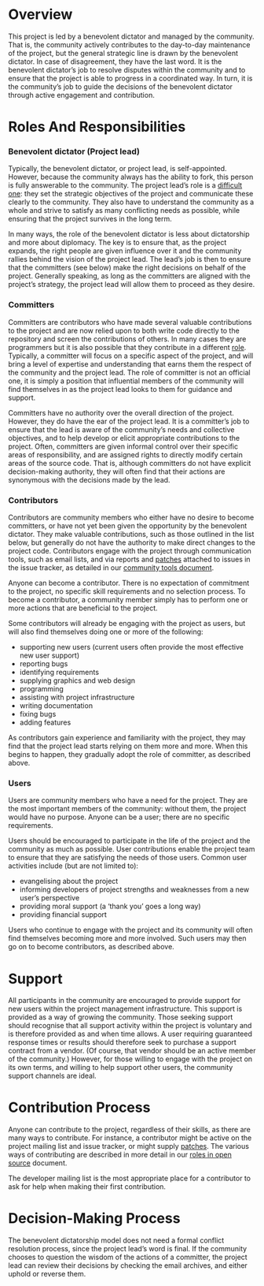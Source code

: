 # Overview
This project is led by a benevolent dictator and managed by the community. That is, the community actively contributes to the day-to-day maintenance of the project, but the general strategic line is drawn by the benevolent dictator. In case of disagreement, they have the last word. It is the benevolent dictator’s job to resolve disputes within the community and to ensure that the project is able to progress in a coordinated way. In turn, it is the community’s job to guide the decisions of the benevolent dictator through active engagement and contribution.

# Roles And Responsibilities

### Benevolent dictator (Project lead)

Typically, the benevolent dictator, or project lead, is self-appointed. However, because the community always has the ability to fork, this person is fully answerable to the community. The project lead’s role is a [difficult one](http://producingoss.com/html-chunk/social-infrastructure.html#benevolent-dictator-qualifications): they set the strategic objectives of the project and communicate these clearly to the community. They also have to understand the community as a whole and strive to satisfy as many conflicting needs as possible, while ensuring that the project survives in the long term.

In many ways, the role of the benevolent dictator is less about dictatorship and more about diplomacy. The key is to ensure that, as the project expands, the right people are given influence over it and the community rallies behind the vision of the project lead. The lead’s job is then to ensure that the committers (see below) make the right decisions on behalf of the project. Generally speaking, as long as the committers are aligned with the project’s strategy, the project lead will allow them to proceed as they desire.

### Committers

Committers are contributors who have made several valuable contributions to the project and are now relied upon to both write code directly to the repository and screen the contributions of others. In many cases they are programmers but it is also possible that they contribute in a different [role](http://oss-watch.ac.uk/resources/rolesinopensource). Typically, a committer will focus on a specific aspect of the project, and will bring a level of expertise and understanding that earns them the respect of the community and the project lead. The role of committer is not an official one, it is simply a position that influential members of the community will find themselves in as the project lead looks to them for guidance and support.

Committers have no authority over the overall direction of the project. However, they do have the ear of the project lead. It is a committer’s job to ensure that the lead is aware of the community’s needs and collective objectives, and to help develop or elicit appropriate contributions to the project. Often, committers are given informal control over their specific areas of responsibility, and are assigned rights to directly modify certain areas of the source code. That is, although committers do not have explicit decision-making authority, they will often find that their actions are synonymous with the decisions made by the lead.

### Contributors

Contributors are community members who either have no desire to become committers, or have not yet been given the opportunity by the benevolent dictator. They make valuable contributions, such as those outlined in the list below, but generally do not have the authority to make direct changes to the project code. Contributors engage with the project through communication tools, such as email lists, and via reports and [patches](http://oss-watch.ac.uk/resources/softwarepatch) attached to issues in the issue tracker, as detailed in our [community tools document](http://oss-watch.ac.uk/resources/communitytools).

Anyone can become a contributor. There is no expectation of commitment to the project, no specific skill requirements and no selection process. To become a contributor, a community member simply has to perform one or more actions that are beneficial to the project.

Some contributors will already be engaging with the project as users, but will also find themselves doing one or more of the following:

- supporting new users (current users often provide the most effective new user support)
- reporting bugs
- identifying requirements
- supplying graphics and web design
- programming
- assisting with project infrastructure
- writing documentation
- fixing bugs
- adding features

As contributors gain experience and familiarity with the project, they may find that the project lead starts relying on them more and more. When this begins to happen, they gradually adopt the role of committer, as described above.

### Users

Users are community members who have a need for the project. They are the most important members of the community: without them, the project would have no purpose. Anyone can be a user; there are no specific requirements.

Users should be encouraged to participate in the life of the project and the community as much as possible. User contributions enable the project team to ensure that they are satisfying the needs of those users. Common user activities include (but are not limited to):

- evangelising about the project
- informing developers of project strengths and weaknesses from a new user’s perspective
- providing moral support (a ‘thank you’ goes a long way)
- providing financial support

Users who continue to engage with the project and its community will often find themselves becoming more and more involved. Such users may then go on to become contributors, as described above.

# Support

All participants in the community are encouraged to provide support for new users within the project management infrastructure. This support is provided as a way of growing the community. Those seeking support should recognise that all support activity within the project is voluntary and is therefore provided as and when time allows. A user requiring guaranteed response times or results should therefore seek to purchase a support contract from a vendor. (Of course, that vendor should be an active member of the community.) However, for those willing to engage with the project on its own terms, and willing to help support other users, the community support channels are ideal.

# Contribution Process

Anyone can contribute to the project, regardless of their skills, as there are many ways to contribute. For instance, a contributor might be active on the project mailing list and issue tracker, or might supply [patches](http://oss-watch.ac.uk/resources/softwarepatch). The various ways of contributing are described in more detail in our [roles in open source](http://oss-watch.ac.uk/resources/rolesinopensource) document.

The developer mailing list is the most appropriate place for a contributor to ask for help when making their first contribution.

# Decision-Making Process

The benevolent dictatorship model does not need a formal conflict resolution process, since the project lead’s word is final. If the community chooses to question the wisdom of the actions of a committer, the project lead can review their decisions by checking the email archives, and either uphold or reverse them.
